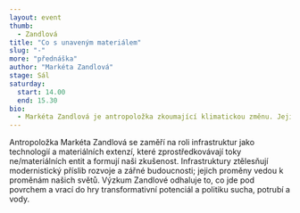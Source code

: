 ```yaml
---
layout: event
thumb:
  - Zandlová
title: "Co s unaveným materiálem"
slug: "-"
more: "přednáška"
author: "Markéta Zandlová"
stage: Sál
saturday:
  start: 14.00
  end: 15.30
bio:
  - Markéta Zandlová je antropoložka zkoumající klimatickou změnu. Její současný výzkum se zaměřuje na pomezí mezi působením sucha jako dopadem klimatických změn na příběhy a vlivy materiálních infrastruktur.
---
```


Antropoložka Markéta Zandlová se zaměří na roli infrastruktur jako technologií a materiálních extenzí, které zprostředkovávají toky ne/materiálních entit a formují naši zkušenost. Infrastruktury ztělesňují modernistický příslib rozvoje a zářné budoucnosti; jejich proměny vedou k proměnám našich světů. Výzkum Zandlové odhaluje to, co jde pod povrchem a vrací do hry transformativní potenciál a politiku sucha, potrubí a vody.
